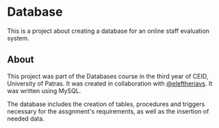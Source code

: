 # Database
This is a project about creating a database for an online staff evaluation system.

## About
This project was part of the Databases course in the third year of CEID, University of Patras. It was created in collaboration with [@eleftheriavs]([link](https://github.com/eleftheriavs)).
It was written using MySQL.

The database includes the creation of tables, procedures and triggers necessary for the assgnment's requirements, as well as the insertion of needed data.


